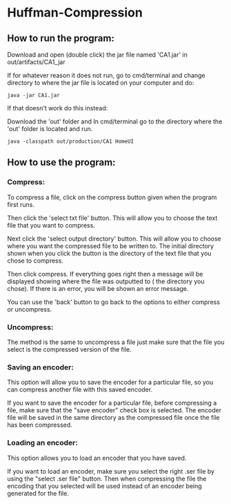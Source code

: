 # Huffman-Compression

## How to run the program:

Download and open (double click) the jar file named 'CA1.jar' in out/artifacts/CA1_jar

If for whatever reason it does not run, go to cmd/terminal and change directory to where the jar file is located on your
computer and do:

```
java -jar CA1.jar
```

If that doesn't work do this instead:

Download the 'out' folder and 
In cmd/terminal go to the directory where the 'out' folder is located and run.

```
java -classpath out/production/CA1 HomeUI
```

## How to use the program:

### Compress:

To compress a file, click on the compress button given when the program first runs.

Then click the 'select txt file' button. This will allow you to choose the text file that you want to compress.

Next click the 'select output directory' button. This will allow you to choose where you want the compressed file to be
written to. The initial directory shown when you click the button is the directory of the text file that you chose to
compress.

Then click compress. If everything goes right then a message will be displayed showing where the file was outputted to (
the directory you chose). If there is an error, you will be shown an error message.

You can use the 'back' button to go back to the options to either compress or uncompress.

### Uncompress:

The method is the same to uncompress a file just make sure that the file you select is the compressed version of the
file.

### Saving an encoder:

This option will allow you to save the encoder for a particular file, so you can compress another file with this saved
encoder.

If you want to save the encoder for a particular file, before compressing a file, make sure that the "save encoder"
check box is selected. The encoder file will be saved in the same directory as the compressed file once the file has
been compressed.

### Loading an encoder:

This option allows you to load an encoder that you have saved.

If you want to load an encoder, make sure you select the right .ser file by using the "select .ser file" button. Then
when compressing the file the encoding that you selected will be used instead of an encoder being generated for the
file.